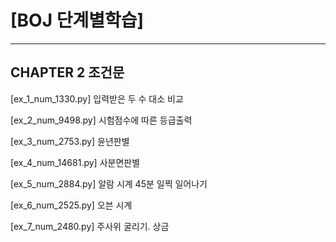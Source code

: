 # [BOJ 단계별학습]

---

## CHAPTER 2 조건문

[ex_1_num_1330.py] 입력받은 두 수 대소 비교 

[ex_2_num_9498.py] 시험점수에 따른 등급출력 

[ex_3_num_2753.py] 윤년판별 

[ex_4_num_14681.py] 사분면판별 

[ex_5_num_2884.py] 알람 시계 45분 일찍 일어나기

[ex_6_num_2525.py] 오븐 시계

[ex_7_num_2480.py] 주사위 굴리기. 상금
